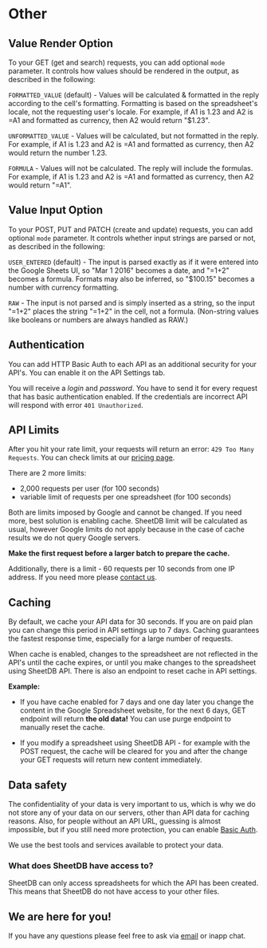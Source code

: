 # Other

## Value Render Option

To your GET (get and search) requests, you can add optional `mode` parameter. It controls how values should be rendered in the output, as described in the following:

`FORMATTED_VALUE` (default) - Values will be calculated & formatted in the reply according to the cell's formatting. Formatting is based on the spreadsheet's locale, not the requesting user's locale. For example, if A1 is 1.23 and A2 is =A1 and formatted as currency, then A2 would return "$1.23".

`UNFORMATTED_VALUE` - Values will be calculated, but not formatted in the reply. For example, if A1 is 1.23 and A2 is =A1 and formatted as currency, then A2 would return the number 1.23.

`FORMULA` - Values will not be calculated. The reply will include the formulas. For example, if A1 is 1.23 and A2 is =A1 and formatted as currency, then A2 would return "=A1".

## Value Input Option

To your POST, PUT and PATCH (create and update) requests, you can add optional `mode` parameter. It controls whether input strings are parsed or not, as described in the following:

`USER_ENTERED` (default) - The input is parsed exactly as if it were entered into the Google Sheets UI, so "Mar 1 2016" becomes a date, and "=1+2" becomes a formula. Formats may also be inferred, so "$100.15" becomes a number with currency formatting.

`RAW` - The input is not parsed and is simply inserted as a string, so the input "=1+2" places the string "=1+2" in the cell, not a formula. (Non-string values like booleans or numbers are always handled as RAW.)

## Authentication

You can add HTTP Basic Auth to each API as an additional security for your API's. You can enable it on the API Settings tab.

You will receive a *login* and *password*. You have to send it for every request that has basic authentication enabled. If the credentials are incorrect API will respond with error `401 Unauthorized`.

## API Limits

After you hit your rate limit, your requests will return an error: `429 Too Many Requests`. You can check limits at our <a href="https://sheetdb.io/pricing">pricing page</a>.

There are 2 more limits:

- 2,000 requests per user (for 100 seconds)
- variable limit of requests per one spreadsheet (for 100 seconds)

Both are limits imposed by Google and cannot be changed. If you need more, best solution is enabling cache. SheetDB limit will be calculated as usual, however Google limits do not apply because in the case of cache results we do not query Google servers.

**Make the first request before a larger batch to prepare the cache.**

Additionally, there is a limit - 60 requests per 10 seconds from one IP address. If you need more please [contact us](mailto:support@sheetdb.io).

## Caching

By default, we cache your API data for 30 seconds. If you are on paid plan you can change this period in API settings up to 7 days. Caching guarantees the fastest response time, especially for a large number of requests.

When cache is enabled, changes to the spreadsheet are not reflected in the API's until the cache expires, or until you make changes to the spreadsheet using SheetDB API. There is also an endpoint to reset cache in API settings.

**Example:**

- If you have cache enabled for 7 days and one day later you change the content in the Google Spreadsheet website, for the next 6 days, GET endpoint will return **the old data!** You can use purge endpoint to manually reset the cache.

- If you modify a spreadsheet using SheetDB API - for example with the POST request, the cache will be cleared for you and after the change your GET requests will return new content immediately.

## Data safety

The confidentiality of your data is very important to us, which is why we do not store any of your data on our servers, other than API data for caching reasons. Also, for people without an API URL, guessing is almost impossible, but if you still need more protection, you can enable [Basic Auth](#authentication).

We use the best tools and services available to protect your data.

### What does SheetDB have access to?

SheetDB can only access spreadsheets for which the API has been created. This means that SheetDB do not have access to your other files.


## We are here for you!

If you have any questions please feel free to ask via
<a href="#" class=""
   data-name="support"
   data-domain="sheetdb"
   data-tld="io"
   onclick="window.location.href = 'mailto:' + this.dataset.name + '@' + this.dataset.domain + '.' + this.dataset.tld; return false;">email</a>
or inapp chat.

<br /><br /><br /><br /><br /><br /><br /><br /><br /><br /><br />
<br /><br /><br /><br /><br /><br /><br /><br /><br /><br /><br />
